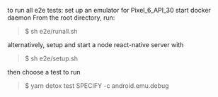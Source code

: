 to run all e2e tests:
set up an emulator for Pixel_6_API_30
start docker daemon
From the root directory, run:
>$ sh e2e/runall.sh


alternatively, setup and start a node react-native server with
>$ sh e2e/setup.sh

then choose a test to run
>$ yarn detox test SPECIFY -c android.emu.debug
